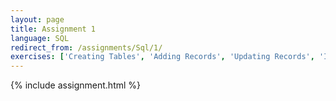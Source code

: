 ```yaml
---
layout: page
title: Assignment 1
language: SQL
redirect_from: /assignments/Sql/1/
exercises: ['Creating Tables', 'Adding Records', 'Updating Records', 'Importing Data', 'Missing Data', 'Basic Queries', 'Filtering', 'Sorting', 'Distinct', 'Grouping', 'Aggregation 1', 'Aggregation 2']
---
```


{% include assignment.html %}
